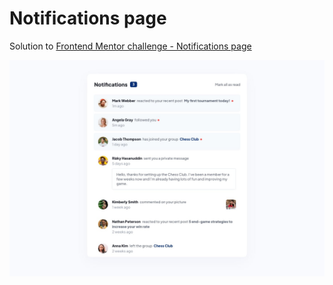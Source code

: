 # Notifications page

Solution to [Frontend Mentor challenge - Notifications page](https://www.frontendmentor.io/challenges/notifications-page-DqK5QAmKbC)

![page screenshot](design/desktop-design.jpg)
